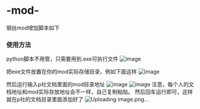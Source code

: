 # -mod-
钢丝mod增加脚本如下

### 使用方法 ###

python脚本不用管，只需要用到.exe可执行文件
![image](https://user-images.githubusercontent.com/81303390/210189936-b280886e-642e-46b2-b8c4-2b931fe0448e.png)

把exe文件放置在你的mod实际存储目录，例如下面这样
![image](https://user-images.githubusercontent.com/81303390/210189967-3e87ee23-ab48-4444-8dcf-141d5e04e0d1.png)

然后运行输入p社文档里面的mod目录地址
![image](https://user-images.githubusercontent.com/81303390/210189977-c44a9c0e-0481-4fcf-8f09-e83a208a29c2.png)
![image](https://user-images.githubusercontent.com/81303390/210190087-61614154-6cfd-42b1-9d4a-d17869061181.png)
注意，每个人的文档地址和mod实际存放地址会不一样，自己复制粘贴。
然后回车运行即可，这样就在p社的文档目录里面添加好了
![Uploading image.png…]()
